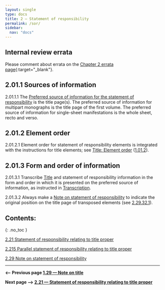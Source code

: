 ```yaml
---
layout: single
type: docs
title: 2 — Statement of responsibility
permalink: /sor/
sidebar:
  nav: "docs"
---
```


## Internal review errata

Please comment about errata on the [Chapter 2 errata page](https://docs.google.com/document/d/1EIUzwP4vZYQVog9SmPqjvr3qqmYzTni4lyz58kmVp7c/edit#heading=h.59v4i6gdfahn){:target="_blank"}.

## 2.01.1 Sources of information

<a name="2.01.1.1">2.01.1.1</a> The [Preferred source of information for the statement of responsibility](/DCRMR/general-rules/Data-provenance/#026-sources-of-information) is the title page(s). The preferred source of information for multipart monographs is the title page of the first volume. The preferred source of information for single-sheet manifestations is the whole sheet, recto and verso. 

## 2.01.2 Element order

<a name="2.01.2.1">2.01.2.1</a> Element order for statement of responsibility elements is integrated with the instructions for title elements; see [Title: Element order](/DCRMR/title/#1012-element-order) ([1.01.2](/DCRMR/title/#1012-element-order)).

## 2.01.3 Form and order of information

<a name="2.01.3.1">2.01.3.1</a> Transcribe [Title](/DCRMR/title/) and statement of responsibility information in the form and order in which it is presented on the preferred source of information, as instructed in [Transcription](/DCRMR/general-rules/Transcription/).

<a name="2.01.3.2">2.01.3.2</a> Always make a [Note on statement of responsibility](/DCRMR/sor/Note-on-statement-of-responsibility/) to indicate the original position on the title page of transposed elements (see [2.29.32.1](/DCRMR/sor/Note-on-statement-of-responsibility/#2.29.32.1)).

## Contents:
{: .no_toc }

[2.21 Statement of responsibility relating to title proper](/DCRMR/sor/Statement-of-responsibility-relating-to-title-proper/)

[2.215 Parallel statement of responsibility relating to title proper](/DCRMR/sor/Parallel-statement-of-responsibility-relating-to-title-proper/)

[2.29 Note on statement of responsibility](/DCRMR/sor/Note-on-statement-of-responsibility/)

---

**<-- Previous page [1.29 — Note on title](/DCRMR/title/Note-on-title/)**

**Next page --> [2.21 — Statement of responsibility relating to title proper](/DCRMR/sor/Statement-of-responsibility-relating-to-title-proper/)**
